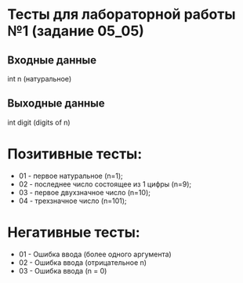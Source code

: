 # Тесты для лабораторной работы №1 (задание 05_05)

## Входные данные
int n (натуральное)

## Выходные данные
int digit (digits of n)

# Позитивные тесты: 
- 01 - первое натуральное (n=1);
- 02 - последнее число состоящее из 1 цифры (n=9);
- 03 - первое двухзначное число (n=10);
- 04 - трехзначное число (n=101);

# Негативные тесты:
- 01 - Ошибка ввода (более одного аргумента)
- 02 - Ошибка ввода (отрицательное n)
- 03 - Ошибка ввода (n = 0)
